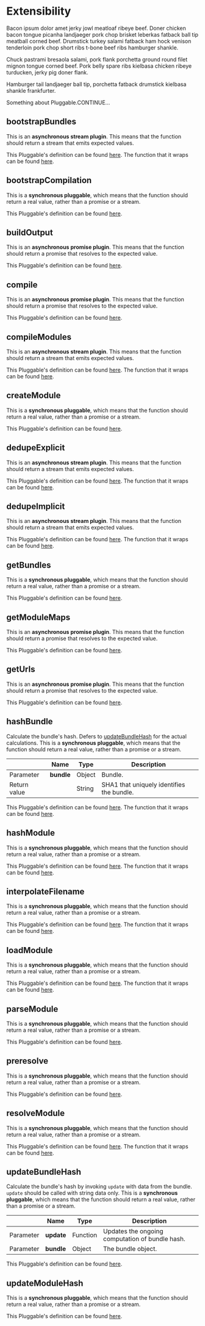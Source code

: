 # Extensibility

Bacon ipsum dolor amet jerky jowl meatloaf ribeye beef. Doner chicken bacon tongue picanha
landjaeger pork chop brisket leberkas fatback ball tip meatball corned beef. Drumstick turkey
salami fatback ham hock venison tenderloin pork chop short ribs t-bone beef ribs hamburger
shankle.

Chuck pastrami bresaola salami, pork flank porchetta ground round filet mignon tongue corned
beef. Pork belly spare ribs kielbasa chicken ribeye turducken, jerky pig doner flank.

Hamburger tail landjaeger ball tip, porchetta fatback drumstick kielbasa shankle frankfurter.

Something about Pluggable.CONTINUE...

## bootstrapBundles

This is an **asynchronous stream plugin**.  This means that the function should
return a stream that emits expected values.

This Pluggable's definition can be found [here](../lib/compile/bundles/bootstrap.js#L25).
The function that it wraps can be found [here](../lib/compile/bundles/bootstrap.js#L8).

## bootstrapCompilation

This is a **synchronous pluggable**, which means that the function should return
a real value, rather than a promise or a stream.

This Pluggable's definition can be found [here](../lib/compile/index.js#L14).

## buildOutput

This is an **asynchronous promise plugin**.  This means that the function
should return a promise that resolves to the expected value.

This Pluggable's definition can be found [here](../lib/compile/index.js#L65).

## compile

This is an **asynchronous promise plugin**.  This means that the function
should return a promise that resolves to the expected value.

This Pluggable's definition can be found [here](../lib/compile/index.js#L99).

## compileModules

This is an **asynchronous stream plugin**.  This means that the function should
return a stream that emits expected values.

This Pluggable's definition can be found [here](../lib/compile/modules/compile.js#L65).
The function that it wraps can be found [here](../lib/compile/modules/compile.js#L16).

## createModule

This is a **synchronous pluggable**, which means that the function should return
a real value, rather than a promise or a stream.

This Pluggable's definition can be found [here](../lib/compile/modules/resolve.js#L4).

## dedupeExplicit

This is an **asynchronous stream plugin**.  This means that the function should
return a stream that emits expected values.

This Pluggable's definition can be found [here](../lib/compile/bundles/dedupe-explicit.js#L41).
The function that it wraps can be found [here](../lib/compile/bundles/dedupe-explicit.js#L5).

## dedupeImplicit

This is an **asynchronous stream plugin**.  This means that the function should
return a stream that emits expected values.

This Pluggable's definition can be found [here](../lib/compile/bundles/dedupe-implicit.js#L45).
The function that it wraps can be found [here](../lib/compile/bundles/dedupe-implicit.js#L38).

## getBundles

This is a **synchronous pluggable**, which means that the function should return
a real value, rather than a promise or a stream.

This Pluggable's definition can be found [here](../lib/compile/index.js#L35).

## getModuleMaps

This is an **asynchronous promise plugin**.  This means that the function
should return a promise that resolves to the expected value.

This Pluggable's definition can be found [here](../lib/compile/index.js#L23).

## getUrls

This is an **asynchronous promise plugin**.  This means that the function
should return a promise that resolves to the expected value.

This Pluggable's definition can be found [here](../lib/compile/index.js#L58).

## hashBundle

Calculate the bundle's hash.  Defers to [updateBundleHash](#updateBundleHash) for
the actual calculations.
This is a **synchronous pluggable**, which means that the function should return
a real value, rather than a promise or a stream.

|     | Name | Type | Description |
| --- | ---- | ---- | ----------- |
| Parameter | **bundle** | Object | Bundle. |
| Return value |  | String | SHA1 that uniquely identifies the bundle. |


This Pluggable's definition can be found [here](../lib/compile/bundles/hash.js#L40).
The function that it wraps can be found [here](../lib/compile/bundles/hash.js#L27).

## hashModule

This is a **synchronous pluggable**, which means that the function should return
a real value, rather than a promise or a stream.

This Pluggable's definition can be found [here](../lib/compile/modules/hash.js#L30).
The function that it wraps can be found [here](../lib/compile/modules/hash.js#L19).

## interpolateFilename

This is a **synchronous pluggable**, which means that the function should return
a real value, rather than a promise or a stream.

This Pluggable's definition can be found [here](../lib/compile/bundles/interpolate-filename.js#L14).
The function that it wraps can be found [here](../lib/compile/bundles/interpolate-filename.js#L3).

## loadModule

This is a **synchronous pluggable**, which means that the function should return
a real value, rather than a promise or a stream.

This Pluggable's definition can be found [here](../lib/compile/modules/load-ast.js#L34).
The function that it wraps can be found [here](../lib/compile/modules/load-ast.js#L28).

## parseModule

This is a **synchronous pluggable**, which means that the function should return
a real value, rather than a promise or a stream.

This Pluggable's definition can be found [here](../lib/compile/modules/load-ast.js#L11).

## preresolve

This is a **synchronous pluggable**, which means that the function should return
a real value, rather than a promise or a stream.

This Pluggable's definition can be found [here](../lib/compile/modules/resolve.js#L18).

## resolveModule

This is a **synchronous pluggable**, which means that the function should return
a real value, rather than a promise or a stream.

This Pluggable's definition can be found [here](../lib/compile/modules/resolve.js#L42).
The function that it wraps can be found [here](../lib/compile/modules/resolve.js#L22).

## updateBundleHash

Calculate the bundle's hash by invoking `update` with data from the bundle.
`update` should be called with string data only.
This is a **synchronous pluggable**, which means that the function should return
a real value, rather than a promise or a stream.

|     | Name | Type | Description |
| --- | ---- | ---- | ----------- |
| Parameter | **update** | Function | Updates the ongoing computation of bundle hash. |
| Parameter | **bundle** | Object | The bundle object. |


This Pluggable's definition can be found [here](../lib/compile/bundles/hash.js#L12).

## updateModuleHash

This is a **synchronous pluggable**, which means that the function should return
a real value, rather than a promise or a stream.

This Pluggable's definition can be found [here](../lib/compile/modules/hash.js#L5).

